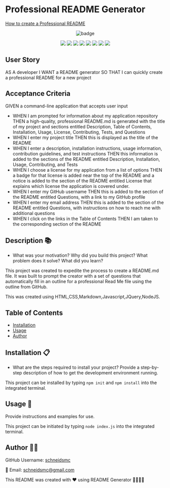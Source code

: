 # Professional README Generator

[How to create a Professional README](https://coding-boot-camp.github.io/full-stack/github/professional-readme-guide)

<div style= "text-align: center;">

  ![badge](https://img.shields.io/badge/license-${data.license}-brightblue)<br />

  <img src="https://img.shields.io/github/repo-size/schneidsmc/ReadMeGenerator07" />
  <img src="https://img.shields.io/github/languages/top/schneidsmc/ReadMeGenerator07" />
  <img src="https://img.shields.io/github/last-commit/schneidsmc/ReadMeGenerator07" />


  <img src="https://img.shields.io/badge/Javascript-yellow" />
  <img src="https://img.shields.io/badge/jQuery-blue"  />
  <img src="https://img.shields.io/badge/-node.js-green" />
  <img src="https://img.shields.io/badge/-inquirer-red" >
  <img src="https://img.shields.io/badge/-Markdown-lightgrey" />
</div>

## User Story

AS A developer I WANT a README generator SO THAT I can quickly create a professional README for a new project

## Acceptance Criteria

GIVEN a command-line application that accepts user input
 - WHEN I am prompted for information about my application repository THEN a high-quality, professional README.md is generated with the title of my project and sections entitled Description, Table of Contents, Installation, Usage, License, Contributing, Tests, and Questions
- WHEN I enter my project title THEN this is displayed as the title of the README
- WHEN I enter a description, installation instructions, usage information, contribution guidelines, and test instructions THEN this information is added to the sections of the README entitled Description, Installation, Usage, Contributing, and Tests
- WHEN I choose a license for my application from a list of options THEN a badge for that license is added near the top of the README and a notice is added to the section of the README entitled License that explains which license the application is covered under.
- WHEN I enter my GitHub username THEN this is added to the section of the README entitled Questions, with a link to my GitHub profile
- WHEN I enter my email address THEN this is added to the section of the README entitled Questions, with instructions on how to reach me with additional questions
- WHEN I click on the links in the Table of Contents THEN I am taken to the corresponding section of the README



## Description 📚

- What was your motivation? Why did you build this project? What problem does it solve? What did you learn?

This project was created to expedite the process to create a README.md file. It was built to prompt the creator with a set of questions that automatically fill in an outline for a professional Read Me file using the outline from GitHub.

This was created using HTML,CSS,Markdown,Javascript,JQuery,NodeJS.

## Table of Contents 

- [Installation](#installation)
- [Usage](#usage)
- [Author](#author)

## Installation 📋

- What are the steps required to install your project? Provide a step-by-step description of how to get the development environment running.

This project can be installed by typing `npm init` and `npm install` into the integrated terminal.

## Usage 🏁

Provide instructions and examples for use.

This project can be initiated by typing `node index.js` into the integrated terminal.

## Author 👋🏽

GitHub Username: [schneidsmc](https://github.com/schneidsmc)

📧 Email: schneidsmc@gmail.com

This README was created with ❤️ using README Generator 👏🏽👏🏽

